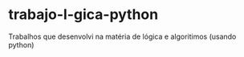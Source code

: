 # trabajo-l-gica-python
Trabalhos que desenvolvi na matéria de lógica e algoritimos (usando python)

